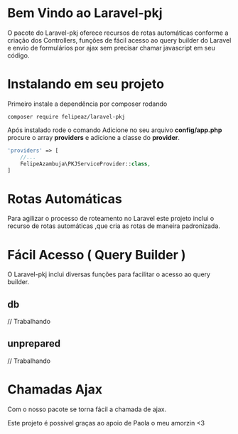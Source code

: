 # Bem Vindo ao Laravel-pkj
O pacote do Laravel-pkj oferece recursos de rotas automáticas conforme a criação dos Controllers, funções de fácil acesso ao query builder do Laravel e envio de formulários por ajax sem precisar chamar javascript em seu código.

# Instalando em seu projeto
Primeiro instale a dependência por composer rodando 

    composer require felipeaz/laravel-pkj

Após instalado rode o comando 
Adicione no seu arquivo **config/app.php** procure o array **providers**  e adicione a classe do **provider**.
```php
'providers' => [
    //...
    FelipeAzambuja\PKJServiceProvider::class,
]
```

# Rotas Automáticas

Para agilizar o processo de roteamento no Laravel este projeto inclui o recurso de rotas automáticas ,que cria as rotas de maneira padronizada.


# Fácil Acesso ( Query Builder )

O Laravel-pkj inclui diversas funções para facilitar o acesso ao query builder.

## db

// Trabalhando

## unprepared

// Trabalhando


# Chamadas Ajax

Com o nosso pacote se torna fácil a chamada de ajax.




Este projeto é possivel graças ao apoio de Paola o meu amorzin <3
